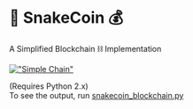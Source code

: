 # :snake: SnakeCoin 💰
A Simplified Blockchain ⛓ Implementation

[!["Simple Chain"](https://source.unsplash.com/Xe7za0JtTeM/500x250)](https://www.blockchain.com)

(Requires Python 2.x)<br>
To see the output, run [snakecoin_blockchain.py](/snakecoin_blockchain.py)
